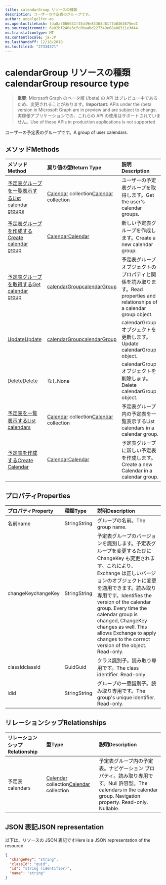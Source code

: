 ```yaml
---
title: calendarGroup リソースの種類
description: ユーザーの予定表のグループです。
author: angelgolfer-ms
ms.openlocfilehash: fda8a3006631f45d49e83363d61f7b0363675ed1
ms.sourcegitcommit: 6a82bf240a3cfc0baabd227349e08a08311e3d44
ms.translationtype: MT
ms.contentlocale: ja-JP
ms.lasthandoff: 12/18/2018
ms.locfileid: "27334371"
---
```

# <a name="calendargroup-resource-type"></a><span data-ttu-id="e6e22-103">calendarGroup リソースの種類</span><span class="sxs-lookup"><span data-stu-id="e6e22-103">calendarGroup resource type</span></span>

> <span data-ttu-id="e6e22-104">**重要:** Microsoft Graph のベータ版 (/beta) の API はプレビュー中であるため、変更されることがあります。</span><span class="sxs-lookup"><span data-stu-id="e6e22-104">**Important:** APIs under the /beta version in Microsoft Graph are in preview and are subject to change.</span></span> <span data-ttu-id="e6e22-105">実稼働アプリケーションでの、これらの API の使用はサポートされていません。</span><span class="sxs-lookup"><span data-stu-id="e6e22-105">Use of these APIs in production applications is not supported.</span></span>

<span data-ttu-id="e6e22-106">ユーザーの予定表のグループです。</span><span class="sxs-lookup"><span data-stu-id="e6e22-106">A group of user calendars.</span></span>

## <a name="methods"></a><span data-ttu-id="e6e22-107">メソッド</span><span class="sxs-lookup"><span data-stu-id="e6e22-107">Methods</span></span>

| <span data-ttu-id="e6e22-108">メソッド</span><span class="sxs-lookup"><span data-stu-id="e6e22-108">Method</span></span>                                                      | <span data-ttu-id="e6e22-109">戻り値の型</span><span class="sxs-lookup"><span data-stu-id="e6e22-109">Return Type</span></span>                        | <span data-ttu-id="e6e22-110">説明</span><span class="sxs-lookup"><span data-stu-id="e6e22-110">Description</span></span>                                                   |
| :---------------------------------------------------------- | :--------------------------------- | :------------------------------------------------------------ |
| [<span data-ttu-id="e6e22-111">予定表グループを一覧表示する</span><span class="sxs-lookup"><span data-stu-id="e6e22-111">List calendar groups</span></span>](../api/user-list-calendargroups.md)  | <span data-ttu-id="e6e22-112">[Calendar](calendar.md) collection</span><span class="sxs-lookup"><span data-stu-id="e6e22-112">[Calendar](calendar.md) collection</span></span> | <span data-ttu-id="e6e22-113">ユーザーの予定表グループを取得します。</span><span class="sxs-lookup"><span data-stu-id="e6e22-113">Get the user's calendar groups.</span></span>                               |
| [<span data-ttu-id="e6e22-114">予定表グループを作成する</span><span class="sxs-lookup"><span data-stu-id="e6e22-114">Create calendar group</span></span>](../api/user-post-calendargroups.md) | [<span data-ttu-id="e6e22-115">Calendar</span><span class="sxs-lookup"><span data-stu-id="e6e22-115">Calendar</span></span>](calendar.md)            | <span data-ttu-id="e6e22-116">新しい予定表グループを作成します。</span><span class="sxs-lookup"><span data-stu-id="e6e22-116">Create a new calendar group.</span></span>                                  |
| [<span data-ttu-id="e6e22-117">予定表グループを取得する</span><span class="sxs-lookup"><span data-stu-id="e6e22-117">Get calendar group</span></span>](../api/calendargroup-get.md)           | [<span data-ttu-id="e6e22-118">calendarGroup</span><span class="sxs-lookup"><span data-stu-id="e6e22-118">calendarGroup</span></span>](calendargroup.md)  | <span data-ttu-id="e6e22-119">予定表グループ オブジェクトのプロパティと関係を読み取ります。</span><span class="sxs-lookup"><span data-stu-id="e6e22-119">Read properties and relationships of a calendar group object.</span></span> |
| [<span data-ttu-id="e6e22-120">Update</span><span class="sxs-lookup"><span data-stu-id="e6e22-120">Update</span></span>](../api/calendargroup-update.md)                    | [<span data-ttu-id="e6e22-121">calendarGroup</span><span class="sxs-lookup"><span data-stu-id="e6e22-121">calendarGroup</span></span>](calendargroup.md)  | <span data-ttu-id="e6e22-122">calendarGroup オブジェクトを更新します。</span><span class="sxs-lookup"><span data-stu-id="e6e22-122">Update calendarGroup object.</span></span>                                  |
| [<span data-ttu-id="e6e22-123">Delete</span><span class="sxs-lookup"><span data-stu-id="e6e22-123">Delete</span></span>](../api/calendargroup-delete.md)                    | <span data-ttu-id="e6e22-124">なし</span><span class="sxs-lookup"><span data-stu-id="e6e22-124">None</span></span>                               | <span data-ttu-id="e6e22-125">calendarGroup オブジェクトを削除します。</span><span class="sxs-lookup"><span data-stu-id="e6e22-125">Delete calendarGroup object.</span></span>                                  |
| [<span data-ttu-id="e6e22-126">予定表を一覧表示する</span><span class="sxs-lookup"><span data-stu-id="e6e22-126">List calendars</span></span>](../api/calendargroup-list-calendars.md)    | <span data-ttu-id="e6e22-127">[Calendar](calendar.md) collection</span><span class="sxs-lookup"><span data-stu-id="e6e22-127">[Calendar](calendar.md) collection</span></span> | <span data-ttu-id="e6e22-128">予定表グループ内の予定表を一覧表示する</span><span class="sxs-lookup"><span data-stu-id="e6e22-128">List calendars in a calendar group.</span></span>                           |
| [<span data-ttu-id="e6e22-129">予定表を作成する</span><span class="sxs-lookup"><span data-stu-id="e6e22-129">Create Calendar</span></span>](../api/calendargroup-post-calendars.md)   | [<span data-ttu-id="e6e22-130">Calendar</span><span class="sxs-lookup"><span data-stu-id="e6e22-130">Calendar</span></span>](calendar.md)            | <span data-ttu-id="e6e22-131">予定表グループに新しい予定表を作成します。</span><span class="sxs-lookup"><span data-stu-id="e6e22-131">Create a new Calendar in a calendar group.</span></span>                    |

## <a name="properties"></a><span data-ttu-id="e6e22-132">プロパティ</span><span class="sxs-lookup"><span data-stu-id="e6e22-132">Properties</span></span>

| <span data-ttu-id="e6e22-133">プロパティ</span><span class="sxs-lookup"><span data-stu-id="e6e22-133">Property</span></span>  | <span data-ttu-id="e6e22-134">種類</span><span class="sxs-lookup"><span data-stu-id="e6e22-134">Type</span></span>   | <span data-ttu-id="e6e22-135">説明</span><span class="sxs-lookup"><span data-stu-id="e6e22-135">Description</span></span>                                                                                                                                                                                               |
| :-------- | :----- | :-------------------------------------------------------------------------------------------------------------------------------------------------------------------------------------------------------- |
| <span data-ttu-id="e6e22-136">名前</span><span class="sxs-lookup"><span data-stu-id="e6e22-136">name</span></span>      | <span data-ttu-id="e6e22-137">String</span><span class="sxs-lookup"><span data-stu-id="e6e22-137">String</span></span> | <span data-ttu-id="e6e22-138">グループの名前。</span><span class="sxs-lookup"><span data-stu-id="e6e22-138">The group name.</span></span>                                                                                                                                                                                           |
| <span data-ttu-id="e6e22-139">changeKey</span><span class="sxs-lookup"><span data-stu-id="e6e22-139">changeKey</span></span> | <span data-ttu-id="e6e22-140">String</span><span class="sxs-lookup"><span data-stu-id="e6e22-140">String</span></span> | <span data-ttu-id="e6e22-p102">予定表グループのバージョンを識別します。予定表グループを変更するたびに ChangeKey も変更されます。これにより、Exchange は正しいバージョンのオブジェクトに変更を適用できます。読み取り専用です。</span><span class="sxs-lookup"><span data-stu-id="e6e22-p102">Identifies the version of the calendar group. Every time the calendar group is changed, ChangeKey changes as well. This allows Exchange to apply changes to the correct version of the object. Read-only.</span></span> |
| <span data-ttu-id="e6e22-145">classId</span><span class="sxs-lookup"><span data-stu-id="e6e22-145">classId</span></span>   | <span data-ttu-id="e6e22-146">Guid</span><span class="sxs-lookup"><span data-stu-id="e6e22-146">Guid</span></span>   | <span data-ttu-id="e6e22-p103">クラス識別子。読み取り専用です。</span><span class="sxs-lookup"><span data-stu-id="e6e22-p103">The class identifier. Read-only.</span></span>                                                                                                                                                                          |
| <span data-ttu-id="e6e22-149">id</span><span class="sxs-lookup"><span data-stu-id="e6e22-149">id</span></span>        | <span data-ttu-id="e6e22-150">String</span><span class="sxs-lookup"><span data-stu-id="e6e22-150">String</span></span> | <span data-ttu-id="e6e22-p104">グループの一意識別子。読み取り専用です。</span><span class="sxs-lookup"><span data-stu-id="e6e22-p104">The group's unique identifier. Read-only.</span></span>                                                                                                                                                                 |

## <a name="relationships"></a><span data-ttu-id="e6e22-153">リレーションシップ</span><span class="sxs-lookup"><span data-stu-id="e6e22-153">Relationships</span></span>

| <span data-ttu-id="e6e22-154">リレーションシップ</span><span class="sxs-lookup"><span data-stu-id="e6e22-154">Relationship</span></span> | <span data-ttu-id="e6e22-155">型</span><span class="sxs-lookup"><span data-stu-id="e6e22-155">Type</span></span>                               | <span data-ttu-id="e6e22-156">説明</span><span class="sxs-lookup"><span data-stu-id="e6e22-156">Description</span></span>                                                                    |
| :----------- | :--------------------------------- | :----------------------------------------------------------------------------- |
| <span data-ttu-id="e6e22-157">予定表</span><span class="sxs-lookup"><span data-stu-id="e6e22-157">calendars</span></span>    | <span data-ttu-id="e6e22-158">[Calendar](calendar.md) collection</span><span class="sxs-lookup"><span data-stu-id="e6e22-158">[Calendar](calendar.md) collection</span></span> | <span data-ttu-id="e6e22-p105">予定表グループ内の予定表。ナビゲーション プロパティ。読み取り専用です。Null 許容型。</span><span class="sxs-lookup"><span data-stu-id="e6e22-p105">The calendars in the calendar group. Navigation property. Read-only. Nullable.</span></span> |

## <a name="json-representation"></a><span data-ttu-id="e6e22-163">JSON 表記</span><span class="sxs-lookup"><span data-stu-id="e6e22-163">JSON representation</span></span>

<span data-ttu-id="e6e22-164">以下は、リソースの JSON 表記です</span><span class="sxs-lookup"><span data-stu-id="e6e22-164">Here is a JSON representation of the resource</span></span>

<!-- {
  "blockType": "resource",
  "optionalProperties": [
    "calendars"
  ],
  "keyProperty": "id",
  "@odata.type": "microsoft.graph.calendarGroup"
}-->

```json
{
  "changeKey": "string",
  "classId": "guid",
  "id": "string (identifier)",
  "name": "string"
}
```

<!-- uuid: 8fcb5dbc-d5aa-4681-8e31-b001d5168d79
2015-10-25 14:57:30 UTC -->

<!-- {
  "type": "#page.annotation",
  "description": "calendarGroup resource",
  "keywords": "",
  "section": "documentation",
  "tocPath": ""
}-->
